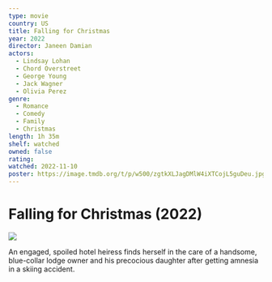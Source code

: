 ```yaml
---
type: movie
country: US
title: Falling for Christmas
year: 2022
director: Janeen Damian
actors:
  - Lindsay Lohan
  - Chord Overstreet
  - George Young
  - Jack Wagner
  - Olivia Perez
genre:
  - Romance
  - Comedy
  - Family
  - Christmas
length: 1h 35m
shelf: watched
owned: false
rating:
watched: 2022-11-10
poster: https://image.tmdb.org/t/p/w500/zgtkXLJagDMlW4iXTCojL5guDeu.jpg
---
```


# Falling for Christmas (2022)

![](https://image.tmdb.org/t/p/w500/zgtkXLJagDMlW4iXTCojL5guDeu.jpg)

An engaged, spoiled hotel heiress finds herself in the care of a handsome, blue-collar lodge owner and his precocious daughter after getting amnesia in a skiing accident.